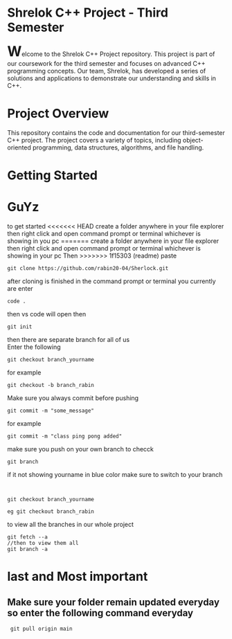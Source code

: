 <h1>Shrelok C++ Project - Third Semester</h1>
<span style="font-size: 32px; font-weight: bold;">W</span>elcome to the Shrelok C++ Project repository. This project is part of our coursework for the third semester and focuses on advanced C++ programming concepts. Our team, Shrelok, has developed a series of solutions and applications to demonstrate our understanding and skills in C++.

<h1>Project Overview</h1>
This repository contains the code and documentation for our third-semester C++ project. The project covers a variety of topics, including object-oriented programming, data structures, algorithms, and file handling.

<h1>Getting Started</h1>




<h1>GuYz</h1>
to get started
<<<<<<< HEAD
create a folder anywhere in your file explorer then right click and open command prompt or terminal whichever is showing in you pc
=======
create a folder anywhere in your file explorer then right click and open command prompt or terminal whichever is showing in your pc
Then 
>>>>>>> 1f15303 (readme)
paste

```
git clone https://github.com/rabin20-04/Sherlock.git

```

after cloning is finished in the command prompt or terminal you currently are
enter

```
code .
```

then vs code will open
then

```
git init
```

then there are separate branch for all of us  
 Enter the following

```
git checkout branch_yourname

```

for example

```
git checkout -b branch_rabin
```
Make sure you always commit before pushing 
```
git commit -m "some_message"
```

for example 
```
git commit -m "class ping pong added"
```

make sure you push on your own branch 
to checck 
```
git branch 
```
if it not showing yourname in blue color make sure to switch to your branch
```


git checkout branch_yourname

eg git checkout branch_rabin

```
to view all the branches in our whole project
```
git fetch --a
//then to view them all
git branch -a
```


<h1>last and Most important</h1>

<h2>Make sure your folder remain updated everyday so enter the following command  everyday </h2>

```
 git pull origin main
 ```
